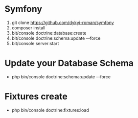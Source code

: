 Symfony
=======

1) git clone https://github.com/dykyi-roman/symfony
2) composer install
3) bit/console doctrine:database:create
4) bit/console doctrine:schema:update --force
5) bit/console server:start

# Update your Database Schema

+ php bin/console doctrine:schema:update --force

# Fixtures create

+ php bin/console doctrine:fixtures:load